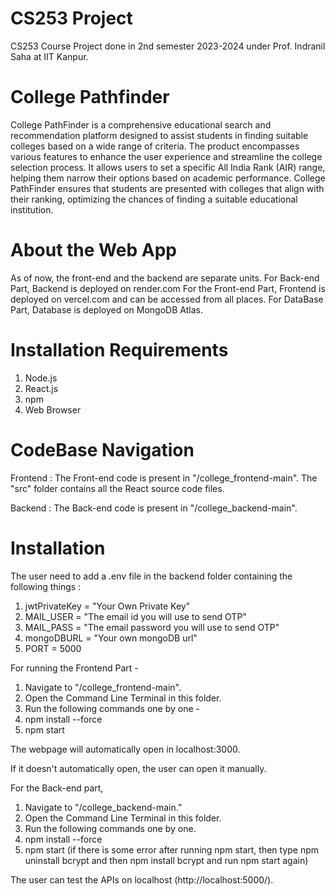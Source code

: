 # CS253 Project
CS253 Course Project done in 2nd semester 2023-2024 under Prof. Indranil Saha at IIT Kanpur.

# College Pathfinder
College PathFinder is a comprehensive educational search and recommendation platform designed to assist students in finding suitable colleges based on a wide range of criteria. The product encompasses various features to enhance the user experience and streamline the college selection process. It allows users to set a specific All India Rank (AIR) range, helping them narrow their options based on academic performance. College PathFinder ensures that students are presented with colleges that align with their ranking, optimizing the chances of finding a suitable educational institution.

# About the Web App
As of now, the front-end and the backend are separate units.
For Back-end Part,
Backend is deployed on render.com
For the Front-end Part,
Frontend is deployed on vercel.com and can be accessed from all places.
For DataBase Part,
Database is deployed on MongoDB Atlas.

# Installation Requirements
1. Node.js
2. React.js
3. npm
4. Web Browser

# CodeBase Navigation
Frontend : 
The Front-end code is present in "/college_frontend-main". The "src" folder contains all the React source code files.

Backend :
The Back-end code is present in "/college_backend-main".

# Installation
The user need to add a .env file in the backend folder containing the following things : 
1. jwtPrivateKey = "Your Own Private Key"
2. MAIL_USER = "The email id you will use to send OTP"
3. MAIL_PASS = "The email password you will use to send OTP"
4. mongoDBURL = "Your own mongoDB url"
5. PORT = 5000

For running the Frontend Part -

1. Navigate to "/college_frontend-main".
2. Open the Command Line Terminal in this folder.
3. Run the following commands one by one -
4. npm install --force
5. npm start

The webpage will automatically open in localhost:3000.

If it doesn't automatically open, the user can open it manually.

For the Back-end part,
1. Navigate to "/college_backend-main.”
2. Open the Command Line Terminal in this folder.
3. Run the following commands one by one.
4. npm install --force
5. npm start
(if there is some error after running npm start, then type npm uninstall bcrypt and then npm
install bcrypt and run npm start again)

The user can test the APIs on localhost (http://localhost:5000/).
